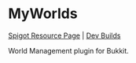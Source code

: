 # MyWorlds
[Spigot Resource Page](https://www.spigotmc.org/resources/myworlds.39594/) | [Dev Builds](https://ci.mg-dev.eu/job/MyWorlds/)

World Management plugin for Bukkit.
